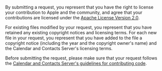 By submitting a request, you represent that you have the right to license
your contribution to Apple and the community, and agree that your
contributions are licensed under the [Apache License Version 2.0](LICENSE.txt).

For existing files modified by your request, you represent that you have
retained any existing copyright notices and licensing terms. For each new
file in your request, you represent that you have added to the file a
copyright notice (including the year and the copyright owner's name) and the
Calendar and Contacts Server's licensing terms.

Before submitting the request, please make sure that your request follows
the [Calendar and Contacts Server's guidelines for contributing
code](../../../../ccs-calendarserver/blob/master/HACKING.rst).
